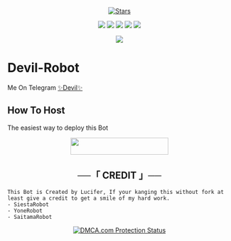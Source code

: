<p align="center">
    <a href="https://github.com/Luvly-King/Devil-Robot/stargazers"><img src="https://img.shields.io/github/stars/Luvly-King/Devil-Robot?label=Stars&style=flat-square&logo=github&color=F10070" alt="Stars" /></a>
</p>
<p align="center">
    <a href="https://github.com/Luvly-King/Devil-Robot"> <img src="https://img.shields.io/github/repo-size/Luvly-King/Devil-Robot?color=orange&logo=github&logoColor=green&style=for-the-badge" /></a>
    <a href="https://github.com/Luvly-King/Devil-Robot/commits/prince"> <img src="https://img.shields.io/github/last-commit/Luvly-King/Devil-Robot?color=blue&logo=github&logoColor=green&style=for-the-badge" /></a>
    <a href="https://github.com/Luvly-King/Devil-Robot/issues"> <img src="https://img.shields.io/github/issues/Luvly-King/Devil-Robot?color=blueviolet&logo=github&logoColor=green&style=for-the-badge" /></a>
    <a href="https://github.com/Luvly-King/Devil-Robot/network/members"> <img src="https://img.shields.io/github/forks/Luvly-King/Devil-Robot?color=red&logo=github&logoColor=green&style=for-the-badge" /></a>  
    <a href="https://pypi.org/project/Telethon/"> <img src="https://img.shields.io/pypi/v/telethon?color=yellow&label=telethon&logo=python&logoColor=green&style=for-the-badge" /></a>
</p>

<p align="center">
  <img src="https://telegra.ph/file/714ba5fe8584db7e80d16.jpg">
</p>

# Devil-Robot
Me On Telegram [✨Devil✨](https://t.me/DEVIL_GROUP_BOT)

## How To Host
The easiest way to deploy this Bot
<p align="center"><a href="https://heroku.com/deploy?template=https://github.com/Luvly-King/Devil-Robot"> <img src="https://img.shields.io/badge/Deploy%20To%20Heroku-black?style=for-the-badge&logo=heroku" width="220" height="38.45"/></a></p>
 


<h2 align="center">
    ──「 CREDIT 」──
</h2>

```
This Bot is Created by Lucifer, If your kanging this without fork at least give a credit to get a smile of my hard work. 
- SiestaRobot
- YoneRobot
- SaitamaRobot 

```

<p align="center">
    <a href="//www.dmca.com/Protection/Status.aspx?ID=899e4481-3dc5-49f5-98f2-abf0e5d051b8" title="DMCA.com Protection Status" class="dmca-badge"> <img src="https://images.dmca.com/Badges/dmca_protected_sml_120n.png?ID=899e4481-3dc5-49f5-98f2-abf0e5d051b8"  alt="DMCA.com Protection Status" /></a>  
</p>
